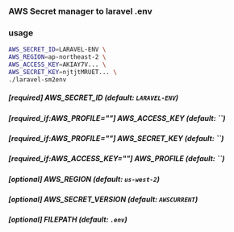 ### AWS Secret manager to laravel .env

### usage

```bash
AWS_SECRET_ID=LARAVEL-ENV \
AWS_REGION=ap-northeast-2 \
AWS_ACCESS_KEY=AKIAY7V... \
AWS_SECRET_KEY=njtjtMRUET... \
./laravel-sm2env
```

##### [required] AWS_SECRET_ID (default: `LARAVEL-ENV`)
##### [required_if:AWS_PROFILE=""] AWS_ACCESS_KEY (default: ``)
##### [required_if:AWS_PROFILE=""] AWS_SECRET_KEY (default: ``)
##### [required_if:AWS_ACCESS_KEY=""] AWS_PROFILE (default: ``)
##### [optional] AWS_REGION (default: `us-west-2`)
##### [optional] AWS_SECRET_VERSION (default: `AWSCURRENT`)
##### [optional] FILEPATH (default: `.env`)
